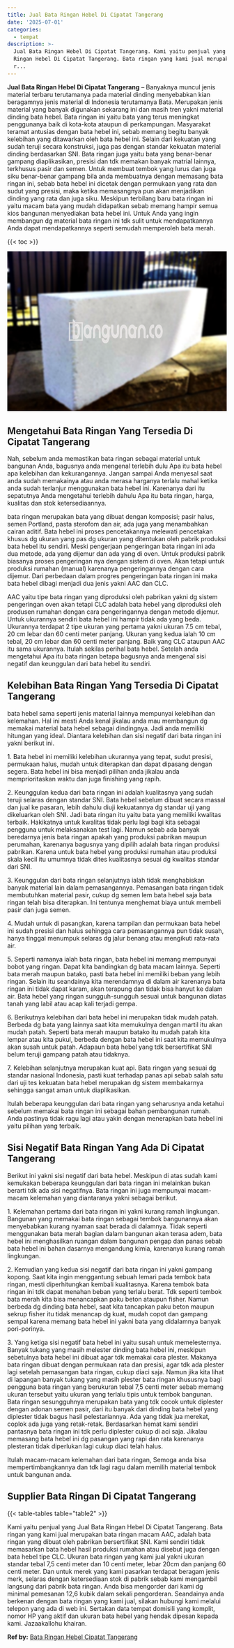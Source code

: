 ```yaml
---
title: Jual Bata Ringan Hebel Di Cipatat Tangerang
date: '2025-07-01'
categories:
  - tempat
description: >-
  Jual Bata Ringan Hebel Di Cipatat Tangerang. Kami yaitu penjual yang Jual Bata
  Ringan Hebel Di Cipatat Tangerang. Bata ringan yang kami jual merupakan bata
  r...
---
```


**Jual Bata Ringan Hebel Di Cipatat Tangerang** – Banyaknya muncul jenis material terbaru terutamanya pada material dinding menyebabkan kian beragamnya jenis material di Indonesia terutamanya Bata. Merupakan jenis material yang banyak digunakan sekarang ini dan masih tren yakni material dinding bata hebel. Bata ringan ini yaitu bata yang terus meningkat penggunanya baik di kota-kota ataupun di perkampungan. Masyarakat teramat antusias dengan bata hebel ini, sebab memang begitu banyak kelebihan yang ditawarkan oleh bata hebel ini. Selain dari kekuatan yang sudah teruji secara konstruksi, juga pas dengan standar kekuatan material dinding berdasarkan SNI. Bata ringan juga yaitu bata yang benar-benar gampang diaplikasikan, presisi dan tdk memakan banyak matrial lainnya, terkhusus pasir dan semen. Untuk membuat tembok yang lurus dan juga siku benar-benar gampang bila anda membuatnya dengan memasang bata ringan ini, sebab bata hebel ini dicetak dengan permukaan yang rata dan sudut yang presisi, maka ketika memasangnya pun akan menjadikan dinding yang rata dan juga siku. Meskipun terbilang baru bata ringan ini yaitu macam bata yang mudah didapatkan sebab memang hampir semua kios bangunan menyediakan bata hebel ini. Untuk Anda yang ingin membangun dg material bata ringan ini tdk sulit untuk mendapatkannya Anda dapat mendapatkannya seperti semudah memperoleh bata merah.

{{< toc >}}

![Jual Bata Ringan Hebel Di Cipatat Tangerang](/images/jual-hebel-murah-09.png)

## Mengetahui Bata Ringan Yang Tersedia Di Cipatat Tangerang

Nah, sebelum anda memastikan bata ringan sebagai material untuk bangunan Anda, bagusnya anda mengenal terlebih dulu Apa itu bata hebel apa kelebihan dan kekurangannya. Jangan sampai Anda menyesal saat anda sudah memakainya atau anda merasa harganya terlalu mahal ketika anda sudah terlanjur menggunakan bata hebel ini. Karenanya dari itu sepatutnya Anda mengetahui terlebih dahulu Apa itu bata ringan, harga, kualitas dan stok ketersediaannya.

bata ringan merupakan bata yang dibuat dengan komposisi; pasir halus, semen Portland, pasta sterofom dan air, ada juga yang menambahkan cairan aditif. Bata hebel ini proses pencetakannya melewati pencetakan khusus dg ukuran yang pas dg ukuran yang ditentukan oleh pabrik produksi bata hebel itu sendiri. Meski pengerjaan pengeringan bata ringan ini ada dua metode, ada yang dijemur dan ada yang di oven. Untuk produksi pabrik biasanya proses pengeringan nya dengan sistem di oven. Akan tetapi untuk produksi rumahan (manual) karenanya pengeringannya dengan cara dijemur. Dari perbedaan dalam progres pengeringan bata ringan ini maka bata hebel dibagi menjadi dua jenis yakni AAC dan CLC.

AAC yaitu tipe bata ringan yang diproduksi oleh pabrikan yakni dg sistem pengeringan oven akan tetapi CLC adalah bata hebel yang diproduksi oleh produsen rumahan dengan cara pengeringannya dengan metode dijemur. Untuk ukurannya sendiri bata hebel ini hampir tidak ada yang beda. Ukurannya terdapat 2 tipe ukuran yang pertama yakni ukuran 7.5 cm tebal, 20 cm lebar dan 60 centi meter panjang. Ukuran yang kedua ialah 10 cm tebal, 20 cm lebar dan 60 centi meter panjang. Baik yang CLC ataupun AAC itu sama ukurannya. Itulah sekilas perihal bata hebel. Setelah anda mengetahui Apa itu bata ringan betapa bagusnya anda mengenal sisi negatif dan keunggulan dari bata hebel itu sendiri.

## Kelebihan Bata Ringan Yang Tersedia Di Cipatat Tangerang

bata hebel sama seperti jenis material lainnya mempunyai kelebihan dan kelemahan. Hal ini mesti Anda kenal jikalau anda mau membangun dg memakai material bata hebel sebagai dindingnya. Jadi anda memiliki hitungan yang ideal. Diantara kelebihan dan sisi negatif dari bata ringan ini yakni berikut ini.

1\. Bata hebel ini memiliki kelebihan ukurannya yang tepat, sudut presisi, permukaan halus, mudah untuk diterapkan dan dapat dipasang dengan segera. Bata hebel ini bisa menjadi pilihan anda jikalau anda memprioritaskan waktu dan juga finishing yang rapih.

2\. Keunggulan kedua dari bata ringan ini adalah kualitasnya yang sudah teruji selaras dengan standar SNI. Bata hebel sebelum dibuat secara massal dan jual ke pasaran, lebih dahulu diuji kekuatannya dg standar uji yang dikeluarkan oleh SNI. Jadi bata ringan itu yaitu bata yang memiliki kwalitas terbaik. Hakikatnya untuk kwalitas tidak perlu lagi bagi kita sebagai pengguna untuk melaksanakan test lagi. Namun sebab ada banyak beredarnya jenis bata ringan apakah yang produksi pabrikan maupun perumahan, karenanya bagusnya yang dipilih adalah bata ringan produksi pabrikan. Karena untuk bata hebel yang produksi rumahan atau produksi skala kecil itu umumnya tidak dites kualitasnya sesuai dg kwalitas standar dari SNI.

3\. Keunggulan dari bata ringan selanjutnya ialah tidak menghabiskan banyak material lain dalam pemasangannya. Pemasangan bata ringan tidak membutuhkan material pasir, cukup dg semen lem bata hebel saja bata ringan telah bisa diterapkan. Ini tentunya menghemat biaya untuk membeli pasir dan juga semen.

4\. Mudah untuk di pasangkan, karena tampilan dan permukaan bata hebel ini sudah presisi dan halus sehingga cara pemasangannya pun tidak susah, hanya tinggal menumpuk selaras dg jalur benang atau mengikuti rata-rata air.

5\. Seperti namanya ialah bata ringan, bata hebel ini memang mempunyai bobot yang ringan. Dapat kita bandingkan dg bata macam lainnya. Seperti bata merah maupun batako, pasti bata hebel ini memiliki beban yang lebih ringan. Selain itu seandainya kita merendamnya di dalam air karenanya bata ringan ini tidak dapat karam, akan terapung dan tidak bisa hanyut ke dalam air. Bata hebel yang ringan sungguh-sungguh sesuai untuk bangunan diatas tanah yang labil atau acap kali terjadi gempa.

6\. Berikutnya kelebihan dari bata hebel ini merupakan tidak mudah patah. Berbeda dg bata yang lainnya saat kita memukulnya dengan martil itu akan mudah patah. Seperti bata merah maupun batako itu mudah patah kita lempar atau kita pukul, berbeda dengan bata hebel ini saat kita memukulnya akan susah untuk patah. Adapaun bata hebel yang tdk bersertifikat SNI belum teruji gampang patah atau tidaknya.

7\. Kelebihan selanjutnya merupakan kuat api. Bata ringan yang sesuai dg standar nasional Indonesia, pasti kuat terhadap panas api sebab salah satu dari uji tes kekuatan bata hebel merupakan dg sistem membakarnya sehingga sangat aman untuk diaplikasikan.

Itulah beberapa keunggulan dari bata ringan yang seharusnya anda ketahui sebelum memakai bata ringan ini sebagai bahan pembangunan rumah. Anda pastinya tidak ragu lagi atau yakin dengan menerapkan bata hebel ini yaitu pilihan yang terbaik.

## Sisi Negatif Bata Ringan Yang Ada Di Cipatat Tangerang

Berikut ini yakni sisi negatif dari bata hebel. Meskipun di atas sudah kami kemukakan beberapa keunggulan dari bata ringan ini melainkan bukan berarti tdk ada sisi negatifnya. Bata ringan ini juga mempunyai macam-macam kelemahan yang diantaranya yakni sebagai berikut.

1\. Kelemahan pertama dari bata ringan ini yakni kurang ramah lingkungan. Bangunan yang memakai bata ringan sebagai tembok bangunannya akan menyebabkan kurang nyaman saat berada di dalamnya. Tidak seperti menggunakan bata merah bagian dalam bangunan akan terasa adem, bata hebel ini menghasilkan ruangan dalam bangunan pengap dan panas sebab bata hebel ini bahan dasarnya mengandung kimia, karenanya kurang ramah lingkungan.

2\. Kemudian yang kedua sisi negatif dari bata ringan ini yakni gampang kopong. Saat kita ingin menggantung sebuah lemari pada tembok bata ringan, mesti diperhitungkan kembali kualitasnya. Karena tembok bata ringan ini tdk dapat menahan beban yang terlalu berat. Tdk seperti tembok bata merah kita bisa menancapkan paku beton ataupun fisher. Namun berbeda dg dinding bata hebel, saat kita tancapkan paku beton maupun sekrup fisher itu tidak menancap dg kuat, mudah copot dan gampang sempal karena memang bata hebel ini yakni bata yang didalamnya banyak pori-porinya.

3\. Yang ketiga sisi negatif bata hebel ini yaitu susah untuk memelesternya. Banyak tukang yang masih melester dinding bata hebel ini, meskipun sebetulnya bata hebel ini dibuat agar tdk memakai cara plester. Makanya bata ringan dibuat dengan permukaan rata dan presisi, agar tdk ada plester lagi setelah pemasangan bata ringan, cukup diaci saja. Namun jika kita lihat di lapangan banyak tukang yang masih plester bata ringan khususnya bagi pengguna bata ringan yang berukuran tebal 7,5 centi meter sebab memang ukuran tersebut yaitu ukuran yang terlalu tipis untuk tembok bangunan. Bata ringan sesungguhnya merupakan bata yang tdk cocok untuk diplester dengan adonan semen pasir, dari itu banyak dari dinding bata hebel yang diplester tidak bagus hasil pelestariannya. Ada yang tidak jua merekat, coplok ada juga yang retak-retak. Berdasarkan hemat kami sendiri pantasnya bata ringan ini tdk perlu diplester cukup di aci saja. Jikalau memasang bata hebel ini dg pasangan yang rapi dan rata karenanya plesteran tidak diperlukan lagi cukup diaci telah halus.

Itulah macam-macam kelemahan dari bata ringan, Semoga anda bisa mempertimbangkannya dan tdk lagi ragu dalam memilih material tembok untuk bangunan anda.

## Supplier Bata Ringan Di Cipatat Tangerang

{{< table-tables table="table2" >}}

Kami yaitu penjual yang Jual Bata Ringan Hebel Di Cipatat Tangerang. Bata ringan yang kami jual merupakan bata ringan macam AAC, adalah bata ringan yang dibuat oleh pabrikan bersertifikat SNI. Kami sendiri tidak memasarkan bata hebel hasil produksi rumahan atau disebut juga dengan bata hebel tipe CLC. Ukuran bata ringan yang kami jual yakni ukuran standar tebal 7,5 centi meter dan 10 centi meter, lebar 20cm dan panjang 60 centi meter. Dan untuk merek yang kami pasarkan terdapat beragam jenis merk, selaras dengan ketersediaan stok di pabrik sebab kami mengambil langsung dari pabrik bata ringan. Anda bisa mengorder dari kami dg minimal pemesanan 12,6 kubik dalam sekali pengorderan. Seandainya anda berkenan dengan bata ringan yang kami jual, silakan hubungi kami melalui telepon yang ada di web ini. Sertakan data tempat domisili yang komplit, nomor HP yang aktif dan ukuran bata hebel yang hendak dipesan kepada kami. Jazaakallohu khairan.

**Ref by:** [Bata Ringan Hebel Cipatat Tangerang](https://id.wikipedia.org/wiki/Bata)
